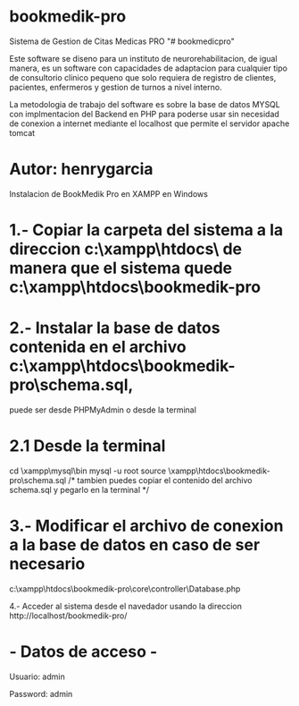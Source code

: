 # bookmedik-pro
Sistema de Gestion de Citas Medicas PRO
"# bookmedicpro" 

Este software se diseno para un instituto de neurorehabilitacion, de igual manera, es un software con capacidades de adaptacion para cualquier tipo de consultorio clinico pequeno que solo requiera de registro de clientes, pacientes, enfermeros y gestion de turnos a nivel interno.

La metodologia de trabajo del software es sobre la base de datos MYSQL con implmentacion del Backend en PHP para poderse usar sin necesidad de conexion a internet mediante el localhost que permite el servidor apache tomcat

# Autor: henrygarcia


Instalacion de BookMedik Pro en XAMPP en Windows


# 1.- Copiar la carpeta del sistema a la direccion c:\xampp\htdocs\ de manera que el sistema quede c:\xampp\htdocs\bookmedik-pro

# 2.- Instalar la base de datos contenida en el archivo c:\xampp\htdocs\bookmedik-pro\schema.sql, 
   puede ser desde PHPMyAdmin o desde la terminal

# 2.1 Desde la terminal

  cd \xampp\mysql\bin
  mysql -u
  root
  source \xampp\htdocs\bookmedik-pro\schema.sql
  /* 
  tambien puedes copiar el contenido del archivo schema.sql y pegarlo en la terminal */

# 3.- Modificar el archivo de conexion a la base de datos en caso de ser necesario 
  c:\xampp\htdocs\bookmedik-pro\core\controller\Database.php

4.- Acceder al sistema desde el navedador usando la direccion 
  http://localhost/bookmedik-pro/


# - Datos de acceso -

  Usuario: admin

  Password: admin
